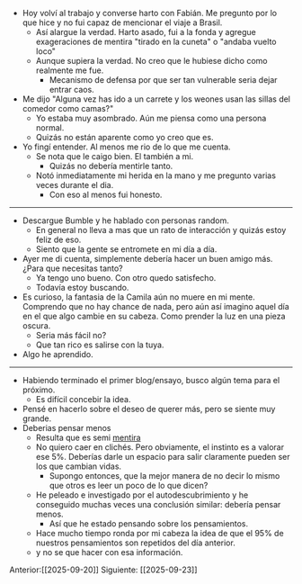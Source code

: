 - Hoy volví al trabajo y converse harto con Fabián. Me pregunto por lo que hice y no fui capaz de mencionar el viaje a Brasil. 
	- Así alargue la verdad. Harto asado, fui a la fonda y agregue exageraciones de mentira "tirado en la cuneta" o "andaba vuelto loco"
	- Aunque supiera la verdad. No creo que le hubiese dicho como realmente me fue. 
		- Mecanismo de defensa por que ser tan vulnerable seria dejar entrar caos. 
- Me dijo "Alguna vez has ido a un carrete y los weones usan las sillas del comedor como camas?"
	- Yo estaba muy asombrado. Aún me piensa como una persona normal. 
	- Quizás no están aparente como yo creo que es. 
- Yo fingí entender. Al menos me rio de lo que me cuenta. 
	- Se nota que le caigo bien. El también a mi. 
		- Quizás no debería mentirle tanto.
	- Notó inmediatamente mi herida en la mano y me pregunto varias veces durante el dia. 
		- Con eso al menos fui honesto.  
---- 
- Descargue Bumble y he hablado con personas random. 
	- En general no lleva a mas que un rato de interacción y quizás estoy feliz de eso. 
	- Siento que la gente se entromete en mi día a día.
- Ayer me di cuenta, simplemente debería hacer un buen amigo más. ¿Para que necesitas tanto?
	- Ya tengo uno bueno. Con otro quedo satisfecho. 
	- Todavía estoy buscando. 
- Es curioso, la fantasia de la Camila aún no muere en mi mente. Comprendo que no hay chance de nada, pero aún así imagino aquel día en el que algo cambie en su cabeza. Como prender la luz en una pieza oscura.
	- Seria más fácil no?
	- Que tan rico es salirse con la tuya.
- Algo he aprendido. 
----
- Habiendo terminado el primer blog/ensayo, busco algún tema para el próximo. 
	- Es difícil concebir la idea. 
- Pensé en hacerlo sobre el deseo de querer más, pero se siente muy grande. 
- Deberias pensar menos
	- Resulta que es semi [mentira](https://policyviz.com/2024/10/16/fact-checking-60000-thoughts-the-mystery-behind-a-misleading-statistic/?srsltid=AfmBOoqoMZvGFGtQHyH9I5O9gR-fqSi2yC9COU5AgfWRMdOleGIVNs5s&utm_source=chatgpt.com)
	- No quiero caer en clichés. Pero obviamente, el instinto es a valorar ese 5%. Deberías darle un espacio para salir claramente pueden ser los que cambian vidas. 
		- Supongo entonces, que la mejor manera de no decir lo mismo que otros es leer un poco de lo que dicen? 
	- He peleado e investigado por el autodescubrimiento y he conseguido muchas veces una conclusión similar: debería pensar menos.
		- Así que he estado pensando sobre los pensamientos. 
	- Hace mucho tiempo ronda por mi cabeza la idea de que el 95% de nuestros pensamientos son repetidos del día anterior. 
	- y no se que hacer con esa información. 
	
Anterior:[[2025-09-20]]
Siguiente: [[2025-09-23]]

